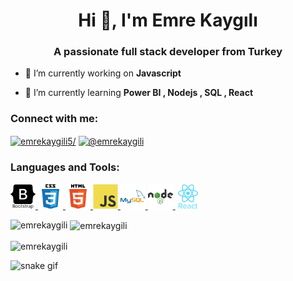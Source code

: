
<h1 align="center">Hi 👋, I'm Emre Kaygılı</h1>
<h3 align="center">A passionate full stack developer from Turkey</h3>

- 🔭 I’m currently working on **Javascript**

- 🌱 I’m currently learning **Power BI , Nodejs , SQL , React**


<h3 align="left">Connect with me:</h3>
<p align="left">
<a href="https://linkedin.com/in/emrekaygili5/" target="blank"><img align="center" src="https://raw.githubusercontent.com/rahuldkjain/github-profile-readme-generator/master/src/images/icons/Social/linked-in-alt.svg" alt="emrekaygili5/" height="30" width="40" /></a>
<a href="https://medium.com/@emrekaygili" target="blank"><img align="center" src="https://raw.githubusercontent.com/rahuldkjain/github-profile-readme-generator/master/src/images/icons/Social/medium.svg" alt="@emrekaygili" height="30" width="40" /></a>
</p>

<h3 align="left">Languages and Tools:</h3>
<p align="left"> <a href="https://getbootstrap.com" target="_blank" rel="noreferrer"> <img src="https://raw.githubusercontent.com/devicons/devicon/master/icons/bootstrap/bootstrap-plain-wordmark.svg" alt="bootstrap" width="40" height="40"/> </a> <a href="https://www.w3schools.com/css/" target="_blank" rel="noreferrer"> <img src="https://raw.githubusercontent.com/devicons/devicon/master/icons/css3/css3-original-wordmark.svg" alt="css3" width="40" height="40"/> </a> <a href="https://www.w3.org/html/" target="_blank" rel="noreferrer"> <img src="https://raw.githubusercontent.com/devicons/devicon/master/icons/html5/html5-original-wordmark.svg" alt="html5" width="40" height="40"/> </a> <a href="https://developer.mozilla.org/en-US/docs/Web/JavaScript" target="_blank" rel="noreferrer"> <img src="https://raw.githubusercontent.com/devicons/devicon/master/icons/javascript/javascript-original.svg" alt="javascript" width="40" height="40"/> </a> <a href="https://www.mysql.com/" target="_blank" rel="noreferrer"> <img src="https://raw.githubusercontent.com/devicons/devicon/master/icons/mysql/mysql-original-wordmark.svg" alt="mysql" width="40" height="40"/> </a> <a href="https://nodejs.org" target="_blank" rel="noreferrer"> <img src="https://raw.githubusercontent.com/devicons/devicon/master/icons/nodejs/nodejs-original-wordmark.svg" alt="nodejs" width="40" height="40"/> </a> <a href="https://reactjs.org/" target="_blank" rel="noreferrer"> <img src="https://raw.githubusercontent.com/devicons/devicon/master/icons/react/react-original-wordmark.svg" alt="react" width="40" height="40"/> </a> </p>

<p><img align="left" src="https://github-readme-stats.vercel.app/api/top-langs?username=emrekaygili&show_icons=true&locale=en&layout=compact" alt="emrekaygili" /></p>

<p>&nbsp;<img align="center" src="https://github-readme-stats.vercel.app/api?username=emrekaygili&show_icons=true&locale=en" alt="emrekaygili" /></p>

<p><img align="center" src="https://github-readme-streak-stats.herokuapp.com/?user=emrekaygili&" alt="emrekaygili" /></p>

![snake gif](https://github.com/emrekaygili/emrekaygili/blob/output/github-contribution-grid-snake.gif)

